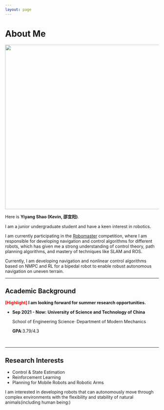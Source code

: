 ```yaml
---
layout: page
---
```


# About Me

<img src="https://kevin-shao-ustc.github.io/syy.jpg" class="floatpic" width="727" height="540">

Here is **Yiyang Shao (Kevin, 邵宜阳)**.

I am a junior undergraduate student and have a keen interest in robotics.

I am currently participating in the [Robomaster](https://www.robomaster.com/en-US) competition, where I am responsible for developing navigation and control algorithms for different robots, which has given me a strong understanding of control theory, path planning algorithms, and mastery of techniques like SLAM and ROS.

Currently, I am developing navigation and nonlinear control algorithms based on NMPC and RL for a bipedal robot to enable robust autonomous navigation on uneven terrain.

---

## Academic Background

**<font color='red'>[Highlight]</font> I am looking forward for summer research opportunities.**

- **Sep 2021 - Now:** **University of Science and Technology of China**
  
    School of Engineering Science· Department of Modern Mechanics

    **GPA**:3.79/4.3
<br>

---

## Research Interests

- Control & State Estimation
- Reinforcement Learning
- Planning for Mobile Robots and Robotic Arms

I am interested in developing robots that can autonomously move through complex environments with the flexibility and stability of natural animals(including human being:)
<br>


